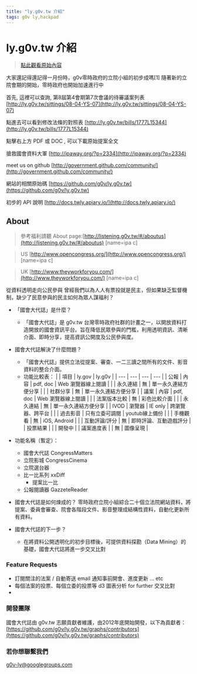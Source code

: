```yaml
---
title: "ly.g0v.tw 介紹"
tags: g0v ly,hackpad
---
```


# ly.g0v.tw 介紹

> [點此觀看原始內容](https://g0v.hackpad.tw/X00M1Z6cpyC)



大家還記得還記得一月份時，g0v零時政府的立院小組的初步成嗎\[1\]
隨著新的立院會期的開始，零時政府也開始加速進行中

首先, 這裡可以查詢, 第8屆第4會期第7次會議的待審議案列表
[http://ly.g0v.tw/sittings/08-04-YS-07](http://ly.g0v.tw/sittings/08-04-YS-07)

點進去可以看到修改法條的對照表
[http://ly.g0v.tw/bills/1777L15344](http://ly.g0v.tw/bills/1777L15344)

點擊右上方 PDF 或 DOC , 可以下載原始提案全文


搶救國會資料大軍
[http://ipaway.org/?p=2334](http://ipaway.org/?p=2334)

meet us on github
[http://government.github.com/community/](http://government.github.com/community/)

網站的相關原始碼
[https://github.com/g0v/ly.g0v.tw](https://github.com/g0v/ly.g0v.tw)

初步的 API 說明
[http://docs.twly.apiary.io/](http://docs.twly.apiary.io/)

## About

> 參考福利請聽 About page:[http://listening.g0v.tw/#/aboutus](http://listening.g0v.tw/#/aboutus)
> [name=ipa c]

> US [http://www.opencongress.org/](http://www.opencongress.org/)
> [name=ipa c]

> UK [http://www.theyworkforyou.com/](http://www.theyworkforyou.com/)
> [name=ipa c]


從資料透明走向公民參與
曾經我們以為人人有票投就是民主，但如果缺乏監督機制，缺少了民意參與的民主如何為眾人謀福利？


- 「國會大代誌」是什麼？
    - 「國會大代誌」是 g0v.tw 台灣零時政府社群的計畫之一，以開放資料打造開放的國會資訊平台。旨在降低民眾參與的門檻，利用透明資訊、清晰介面、即時分享，提高資訊公開度及公民參與度。

- 國會大代誌解決了什麼問題？
    - 「國會大代誌」提供立法從提案、審查、一二三讀之間所有的文件、影音資料的整合介面。
    - 功能比較表：
|  | 項目 | ly.gov | ly.g0v |
| --- | --- | --- | --- |
| 公報 | 內容 | pdf, doc | Web 瀏覽器線上閱讀 |
|  | 永久連結 | 無 | 單一永久連結方便分享 |
|  | 社群分享 | 無 | 單一永久連結方便分享 |
| 議案 | 內容 | pdf, doc | Web 瀏覽器線上閱讀 |
|  | 法案版本比較 | 無 | 彩色比較介面 |
|  | 永久連結 | 無 | 單一永久連結方便分享 |
| IVOD | 瀏覽器 | IE only | 跨瀏覽器、跨平台 |
|  | 過去影音 | 只有立委可調閱 | youtub線上備份 |
|  | 手機觀看 | 無 | iOS, Android |
|  | 互動評論/評分 | 無 | 即時評論、互動遊戲評分 |
| 投票結果 |  |  | 開發中 |
| 議案進度表 |  | 無 | 圖像呈現 |
- 功能名稱（暫定）：
    - 國會大代誌 CongressMatters
    - 立院影城 CongressCinema
    - 立院選台器
    - 比一比系列 xxDiff
        - 提案比一比
    - 公報閱讀器 GazzeteReader

- 國會大代誌是如何煉成的？
    零時政府立院小組綜合二十個立法院網站資料，將提案、委員會審查、院會各階段文件、影音整理成結構性資料，自動化更新所有資料。

- 國會大代誌的下一步？
    - 在將資料公開透明化的初步目標後，可提供資料探勘（Data Mining）的基礎，國會大代誌將進一步交叉比對

### Feature Requests

- 訂閱關注的法案 / 自動寄送 email 通知事前開會、進度更新 ... etc
- 每個法案的投票、每個立委的投票等 d3 圖表分析 for further 交叉比對
-

### 開發團隊

國會大代誌由 g0v.tw 志願貢獻者維護，由2012年底開始開發，以下為貢獻者：
[https://github.com/g0v/ly.g0v.tw/graphs/contributors](https://github.com/g0v/ly.g0v.tw/graphs/contributors)

### 若你想聯繫我們

g0v-ly@googlegroups.com





